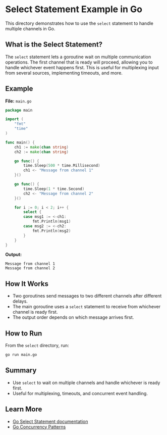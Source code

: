 # Select Statement Example in Go

This directory demonstrates how to use the `select` statement to handle multiple channels in Go.

## What is the Select Statement?

The `select` statement lets a goroutine wait on multiple communication operations. The first channel that is ready will proceed, allowing you to handle whichever event happens first. This is useful for multiplexing input from several sources, implementing timeouts, and more.

## Example

**File:** `main.go`

```go
package main

import (
    "fmt"
    "time"
)

func main() {
    ch1 := make(chan string)
    ch2 := make(chan string)

    go func() {
        time.Sleep(500 * time.Millisecond)
        ch1 <- "Message from channel 1"
    }()

    go func() {
        time.Sleep(1 * time.Second)
        ch2 <- "Message from channel 2"
    }()

    for i := 0; i < 2; i++ {
        select {
        case msg1 := <-ch1:
            fmt.Println(msg1)
        case msg2 := <-ch2:
            fmt.Println(msg2)
        }
    }
}
```

**Output:**
```
Message from channel 1
Message from channel 2
```

## How It Works
- Two goroutines send messages to two different channels after different delays.
- The main goroutine uses a `select` statement to receive from whichever channel is ready first.
- The output order depends on which message arrives first.

## How to Run

From the `select` directory, run:
```sh
go run main.go
```

## Summary
- Use `select` to wait on multiple channels and handle whichever is ready first.
- Useful for multiplexing, timeouts, and concurrent event handling.

## Learn More
- [Go Select Statement documentation](https://golang.org/doc/effective_go#select)
- [Go Concurrency Patterns](https://golang.org/doc/effective_go#concurrency)
